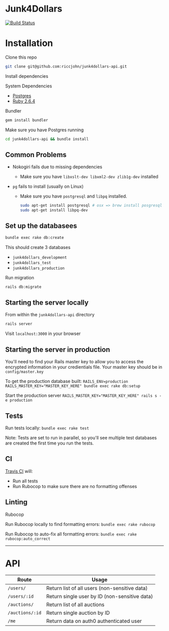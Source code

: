 # Junk4Dollars

[![Build Status](https://travis-ci.com/riccjohn/junk4dollars-api.svg?branch=master)](https://travis-ci.com/riccjohn/junk4dollars-api)

# Installation

Clone this repo

```zsh
git clone git@github.com:riccjohn/junk4dollars-api.git
```

Install dependencies

System Dependencies

- [Postgres](https://www.postgresql.org/)
- [Ruby 2.6.4](https://www.ruby-lang.org/en/documentation/installation/)

Bundler

```zsh
gem install bundler
```

Make sure you have Postgres running

```zsh
cd junk4dollars-api && bundle install
```

## Common Problems

- Nokogiri fails due to missing dependencies

  - Make sure you have `libxslt-dev libxml2-dev zlib1g-dev` installed

- `pg` fails to install (usually on Linux)
  - Make sure you have `postgresql` and `libpq` installed.
    ```zsh
    sudo apt-get install postgresql # osx => brew install posgresql
    sudo apt-get install libpq-dev
    ```

## Set up the databasees

```zsh
bundle exec rake db:create
```

This should create 3 databases

- `junk4dollars_development`
- `junk4dollars_test`
- `junk4dollars_production`

Run migration

```zsh
rails db:migrate
```

## Starting the server locally

From within the `junk4dollars-api` directory

```zsh
rails server
```

Visit `localhost:3000` in your browser

## Starting the server in production

You'll need to find your Rails master key to allow you to access the encrypted information in your credientials file. Your master key should be in `config/master.key`

To get the production database built:
`RAILS_ENV=production RAILS_MASTER_KEY="MASTER_KEY_HERE" bundle exec rake db:setup`

Start the production server
`RAILS_MASTER_KEY="MASTER_KEY_HERE" rails s -e production`

## Tests

Run tests locally: `bundle exec rake test`

Note: Tests are set to run in parallel, so you'll see multiple test databases are created the first time you run the tests.

## CI

[Travis CI](https://travis-ci.com/riccjohn/junk4dollars-api) will:

- Run all tests
- Run Rubocop to make sure there are no formatting offenses

## Linting

Rubocop

Run Rubocop locally to find formatting errors: `bundle exec rake rubocop`

Run Rubocop to auto-fix all formatting errors: `bundle exec rake rubocop:auto_correct`

---

# API

| Route           | Usage                                         |
| --------------- | --------------------------------------------- |
| `/users/`       | Return list of all users (non-sensitive data) |
| `/users/:id`    | Return single user by ID (non-sensitive data) |
| `/auctions/`    | Return list of all auctions                   |
| `/auctions/:id` | Return single auction by ID                   |
| `/me`           | Return data on auth0 authenticated user       |
